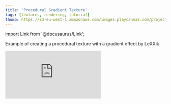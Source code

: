 ```yaml
---
title: 'Procedural Gradient Texture'
tags: [textures, rendering, tutorial]
thumb: https://s3-eu-west-1.amazonaws.com/images.playcanvas.com/projects/12/708598/6E96B8-image-75.jpg
---
```


import Link from '@docusaurus/Link';

Example of creating a procedural texture with a gradient effect by LeXXik

<div className="iframe-container">
    <iframe loading="lazy" src="https://playcanv.as/p/5qggchI4/" title="Procedural Gradient Texture" webkitallowfullscreen="true" mozallowfullscreen="true" allow="autoplay" allowfullscreen="true" allowvr="" scrolling="no" frameborder="0" />
</div>

<Link to='https://playcanvas.com/editor/project/708598/'>Open Project ↗</Link>
